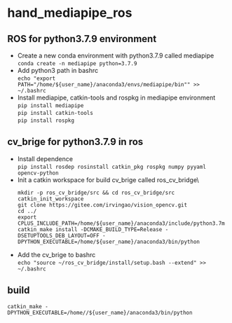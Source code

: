 # hand_mediapipe_ros

## ROS for python3.7.9 environment

- Create a new conda environment with python3.7.9 called mediapipe\
  `conda create -n mediapipe python=3.7.9`
- Add python3 path in bashrc\
  `echo "export PATH="/home/${user_name}/anaconda3/envs/mediapipe/bin"" >> ~/.bashrc`
- Install mediapipe, catkin-tools and rospkg in mediapipe environment\
  `pip install mediapipe`\
  `pip install catkin-tools`\
  `pip install rospkg`
 
## cv_brige for python3.7.9 in ros
- Install dependence\
  `pip install rosdep rosinstall catkin_pkg rospkg numpy pyyaml opencv-python`
- Init a catkin workspace for build cv_brige called ros_cv_bridge\
  ```
  mkdir -p ros_cv_bridge/src && cd ros_cv_bridge/src
  catkin_init_workspace
  git clone https://gitee.com/irvingao/vision_opencv.git
  cd ../
  export CPLUS_INCLUDE_PATH=/home/${user_name}/anaconda3/include/python3.7m
  catkin_make install -DCMAKE_BUILD_TYPE=Release -DSETUPTOOLS_DEB_LAYOUT=OFF -DPYTHON_EXECUTABLE=/home/${user_name}/anaconda3/bin/python
  ```
- Add the cv_brige to bashrc\
  `echo "source ~/ros_cv_bridge/install/setup.bash --extend" >> ~/.bashrc`
## build
`catkin_make -DPYTHON_EXECUTABLE=/home//${user_name}/anaconda3/bin/python`
